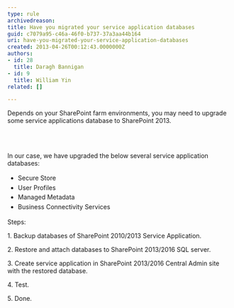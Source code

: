 ```yaml
---
type: rule
archivedreason: 
title: Have you migrated your service application databases
guid: c7079a95-c46a-46f0-b737-37a3aa44b164
uri: have-you-migrated-your-service-application-databases
created: 2013-04-26T00:12:43.0000000Z
authors:
- id: 28
  title: Daragh Bannigan
- id: 9
  title: William Yin
related: []

---
```



Depends on your SharePoint farm environments,&#160;you may need to upgrade some&#160;​service applications database to SharePoint 2013.<p></p>
<br><excerpt class='endintro'></excerpt><br>
<p>​In our case, we have upgraded the below several service&#160;application databases&#58;</p><ul><li><span style="line-height&#58;1.6;">Secure Store</span><br></li><li><span style="line-height&#58;20px;">User Profiles</span><br></li><li><span style="line-height&#58;1.6;">Managed Metadata</span><br></li><li><span style="line-height&#58;1.6;">Business Connectivity Services</span><br></li></ul><p>Steps&#58;</p><p>1. Backup databases of SharePoint 2010/2013 Service Application.</p><p>2. Restore and attach databases to SharePoint 2013/2016 SQL server.</p><p>3. Create service application in SharePoint 2013/2016​ Central Admin site with the restored database.</p><p>4. Test.</p><p>5. Done.</p>


